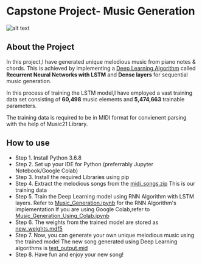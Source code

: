 **<h1>Capstone Project- Music Generation</h1>**


![alt text](https://data.whicdn.com/images/139175288/original.jpg)

**<h2>About the Project</h2>**

In this project,I have generated unique melodious music from piano notes & chords. This is achieved by implementing a [Deep Learning Algorithm](https://towardsdatascience.com/what-is-deep-learning-and-how-does-it-work-2ce44bb692ac) called **Recurrent Neural Networks with LSTM** and
**Dense layers** for sequential music generation.
  
In this process of training the LSTM model,I have employed a vast training data set consisting of **60,498** music
elements and **5,474,663** trainable parameters. 

The training data is required to be in MIDI format for convienent parsing with the help of Music21 Library.



**<h2>How to use</h2>**

- Step 1. Install Python 3.6.8 
- Step 2. Set up your IDE for Python (preferrably Jupyter Notebook/Google Colab)
- Step 3. Install the required Libraries using pip
- Step 4. Extract the melodious songs from the [midi_songs.zip](https://github.com/ShubhikaBhardwaj/Machine-Learning-Algorithm/blob/master/Capstone%20Project-%20Music%20Generation/midi_songs.zip) This is our training data
- Step 5. Train the Deep Learning model using RNN Algorithm with LSTM layers. 
          Refer to [Music_Generation.ipynb](https://github.com/ShubhikaBhardwaj/Machine-Learning-Algorithm/blob/master/Capstone%20Project-%20Music%20Generation/Music%20Generation.ipynb) for the RNN Algorithm's implementation
          If you are using Google Colab,refer to [Music_Generation_Using_Colab.ipynb](https://github.com/ShubhikaBhardwaj/Machine-Learning-Algorithm/blob/master/Capstone%20Project-%20Music%20Generation/Music_Generation_Using_Colab.ipynb)
- Step 6. The weights from the trained model are stored as [new_weights.mdf5](https://github.com/ShubhikaBhardwaj/Machine-Learning-Algorithm/blob/master/Capstone%20Project-%20Music%20Generation/new_weights.hdf5)
- Step 7. Now, you can generate your own unique melodious music using the trained model
          The new song generated using Deep Learning algorithms is [test_output.mid](https://github.com/ShubhikaBhardwaj/Machine-Learning-Algorithm/blob/master/Capstone%20Project-%20Music%20Generation/test_output.mid)
- Step 8. Have fun and enjoy your new song! 
         

